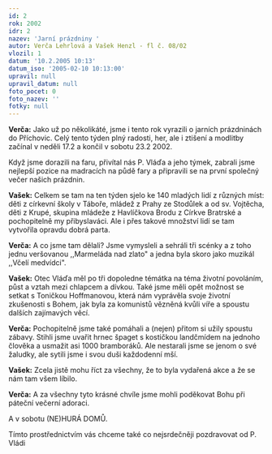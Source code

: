 ```yaml
---
id: 2
rok: 2002
idr: 2
nazev: 'Jarní prázdniny '
autor: Verča Lehrlová a Vašek Henzl - fl č. 08/02
vlozil: 1
datum: '10.2.2005 10:13'
datum_iso: '2005-02-10 10:13:00'
upravil: null
upravil_datum: null
foto_pocet: 0
foto_nazev: ''
fotky: null
---
```

<b>Verča:</b> Jako už po několikáté, jsme i tento rok vyrazili o jarních prázdninách do Příchovic. Celý tento týden plný radosti, her, ale i ztišení a modlitby začínal v neděli 17.2 a končil v sobotu 23.2 2002. 
<p>
Když jsme dorazili na faru,  přivítal nás P. Vláďa a jeho týmek, zabrali jsme nejlepší pozice na madracích na půdě fary a připravili se na první společný večer našich prázdnin.
<p>
<b>Vašek:</b> Celkem se tam na ten týden sjelo ke 140 mladých lidí z různých míst: děti z církevní školy v Táboře, mládež z Prahy ze Stodůlek a od sv. Vojtěcha, děti z Krupé, skupina mládeže z Havlíčkova Brodu z Církve Bratrské a pochopitelně my přibyslaváci. Ale i přes takové množství lidí se tam vytvořila opravdu dobrá parta.
<p>
<b>Verča:</b> A co jsme tam dělali? Jsme vymysleli a sehráli tři scénky a z toho jednu veršovanou ,,Marmeláda nad zlato" a jedna byla skoro jako muzikál ,,Včelí medvídci". 
<p>
<b>Vašek:</b> Otec Vláďa měl po tři dopoledne témátka na téma životní povoláním, půst a vztah mezi chlapcem a dívkou. Také jsme měli opět možnost se setkat s Toničkou Hoffmanovou, která nám vyprávěla svoje životní zkušenosti s Bohem, jak byla za komunistů vězněná kvůli víře a spoustu dalších zajímavých věcí. 
<p>
<b>Verča:</b> Pochopitelně jsme také pomáhali a (nejen) přitom si užily spoustu zábavy. Stihli jsme uvařit hrnec špaget s kostičkou landčmídem na jednoho člověka  a usmažit asi 1000 bramboráků. Ale nestarali jsme se jenom o své žaludky, ale sytili jsme i svou duši každodenní mší. 
<p>
<b>Vašek:</b> Zcela jistě mohu říct za všechny, že to byla vydařená akce a že se nám tam všem líbilo.
<p>
<b>Verča:</b> A za všechny tyto krásné chvíle jsme mohli poděkovat Bohu při páteční večerní adoraci.
<p>
A v sobotu (NE)HURÁ DOMŮ.
<p>
Tímto prostřednictvím vás chceme také co nejsrdečněji pozdravovat od P. Vládi 
